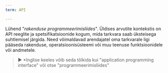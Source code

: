 ```yaml
---
term: API

---
```

Lühend "*rakenduse programmeerimisliides*". Üldises arvutite kontekstis on API reeglite ja spetsifikatsioonide kogum, mida tarkvara saab üksteisega suhtlemisel järgida. Need võimaldavad arendajatel oma tarkvarale ligi pääseda rakenduse, operatsioonisüsteemi või muu teenuse funktsioonidele või andmetele.

> ► *Inglise keeles võib seda tõlkida kui "application programming interface" või otse "programmeerimisliides"